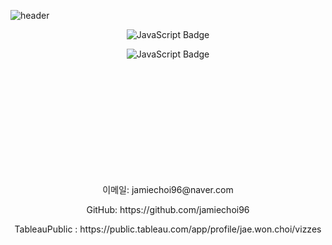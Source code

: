 
<!--
**jamiechoi96/jamiechoi96** is a ✨ _special_ ✨ repository because its `README.md` (this file) appears on your GitHub profile.

Here are some ideas to get you started:

- 🔭 I’m currently working on ...
- 🌱 I’m currently learning ...
- 👯 I’m looking to collaborate on ...
- 🤔 I’m looking for help with ...
- 💬 Ask me about ...
- 📫 How to reach me: ...
- 😄 Pronouns: ...
- ⚡ Fun fact: ...
-->
![header](https://capsule-render.vercel.app/api?type=venom&color=ccc&height=300&section=header&text=CHOI1027&fontSize=100)
<!-- ### <h2 align="center">💻 Tech Stack 💻</h2> -->
<p align="center">
  <img src="https://img.shields.io/badge/JavaScript-FFCA28?style=flat&logo=javascript&logoColor=black" alt="JavaScript Badge"/>
</p>
<p align="center">
  <img src="https://img.shields.io/badge/Python-3776AB?style=flat&logo=Python&logoColor=black" alt="JavaScript Badge"/>
</p>

<br>
<br>
<br>
<br>
<br>
<br>
<br>
<br>
<br>
<br>
<p align="center">이메일: jamiechoi96@naver.com</p>
<p align="center">GitHub: https://github.com/jamiechoi96</p>
<p align="center">TableauPublic : https://public.tableau.com/app/profile/jae.won.choi/vizzes</p>



